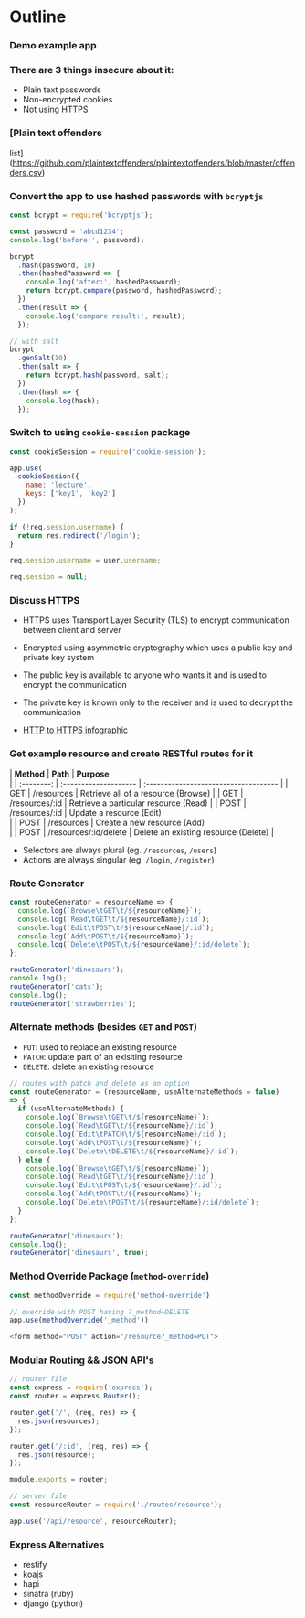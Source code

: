 # Outline

### Demo example app

### There are 3 things insecure about it:

- Plain text passwords
- Non-encrypted cookies
- Not using HTTPS

### [Plain text offenders 
list](https://github.com/plaintextoffenders/plaintextoffenders/blob/master/offenders.csv)

### Convert the app to use hashed passwords with `bcryptjs`

```js
const bcrypt = require('bcryptjs');

const password = 'abcd1234';
console.log('before:', password);

bcrypt
  .hash(password, 10)
  .then(hashedPassword => {
    console.log('after:', hashedPassword);
    return bcrypt.compare(password, hashedPassword);
  })
  .then(result => {
    console.log('compare result:', result);
  });

// with salt
bcrypt
  .genSalt(10)
  .then(salt => {
    return bcrypt.hash(password, salt);
  })
  .then(hash => {
    console.log(hash);
  });
```

### Switch to using `cookie-session` package

```js
const cookieSession = require('cookie-session');

app.use(
  cookieSession({
    name: 'lecture',
    keys: ['key1', 'key2']
  })
);

if (!req.session.username) {
  return res.redirect('/login');
}

req.session.username = user.username;

req.session = null;
```

### Discuss HTTPS

- HTTPS uses Transport Layer Security (TLS) to encrypt 
communication between client and server
- Encrypted using asymmetric cryptography which uses a public key 
and private key system
- The public key is available to anyone who wants it and is used 
to encrypt the communication
- The private key is known only to the receiver and is used to 
decrypt the communication

- [HTTP to HTTPS 
infographic](https://www.brafton.com/wp-content/uploads/2019/11/Infographic-How-to-convert-HTTP-to-HTTPS-750x3872.png)

### Get example resource and create RESTful routes for it

| **Method** | **Path**              | **Purpose**                           
|
| :--------: | :-------------------- | 
:------------------------------------ |
|    GET     | /resources            | Retrieve all of a resource 
(Browse)   |
|    GET     | /resources/:id        | Retrieve a particular 
resource (Read) |
|    POST    | /resources/:id        | Update a resource (Edit)              
|
|    POST    | /resources            | Create a new resource (Add)           
|
|    POST    | /resources/:id/delete | Delete an existing resource 
(Delete)  |

- Selectors are always plural (eg. `/resources`, `/users`)
- Actions are always singular (eg. `/login`, `/register`)

### Route Generator

```js
const routeGenerator = resourceName => {
  console.log(`Browse\tGET\t/${resourceName}`);
  console.log(`Read\tGET\t/${resourceName}/:id`);
  console.log(`Edit\tPOST\t/${resourceName}/:id`);
  console.log(`Add\tPOST\t/${resourceName}`);
  console.log(`Delete\tPOST\t/${resourceName}/:id/delete`);
};

routeGenerator('dinosaurs');
console.log();
routeGenerator('cats');
console.log();
routeGenerator('strawberries');
```

### Alternate methods (besides `GET` and `POST`)

- `PUT`: used to replace an existing resource
- `PATCH`: update part of an exisiting resource
- `DELETE`: delete an existing resource

```js
// routes with patch and delete as an option
const routeGenerator = (resourceName, useAlternateMethods = false) 
=> {
  if (useAlternateMethods) {
    console.log(`Browse\tGET\t/${resourceName}`);
    console.log(`Read\tGET\t/${resourceName}/:id`);
    console.log(`Edit\tPATCH\t/${resourceName}/:id`);
    console.log(`Add\tPOST\t/${resourceName}`);
    console.log(`Delete\tDELETE\t/${resourceName}/:id`);
  } else {
    console.log(`Browse\tGET\t/${resourceName}`);
    console.log(`Read\tGET\t/${resourceName}/:id`);
    console.log(`Edit\tPOST\t/${resourceName}/:id`);
    console.log(`Add\tPOST\t/${resourceName}`);
    console.log(`Delete\tPOST\t/${resourceName}/:id/delete`);
  }
};

routeGenerator('dinosaurs');
console.log();
routeGenerator('dinosaurs', true);
```

### Method Override Package (`method-override`)

```js
const methodOverride = require('method-override')

// override with POST having ?_method=DELETE
app.use(methodOverride('_method'))

<form method="POST" action="/resource?_method=PUT">
```

### Modular Routing && JSON API's

```js
// router file
const express = require('express');
const router = express.Router();

router.get('/', (req, res) => {
  res.json(resources);
});

router.get('/:id', (req, res) => {
  res.json(resource);
});

module.exports = router;
```

```js
// server file
const resourceRouter = require('./routes/resource');

app.use('/api/resource', resourceRouter);
```

### Express Alternatives

- restify
- koajs
- hapi
- sinatra (ruby)
- django (python)
